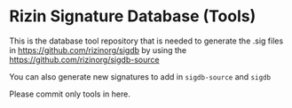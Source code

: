 # Rizin Signature Database (Tools)

This is the database tool repository that is needed to generate the .sig files in https://github.com/rizinorg/sigdb by using the https://github.com/rizinorg/sigdb-source

You can also generate new signatures to add in `sigdb-source` and `sigdb`

Please commit only tools in here.

